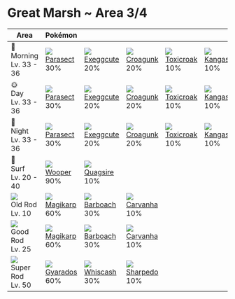 # Great Marsh ~ Area 3/4

Area                                  | Pokémon                       | &nbsp;                         | &nbsp;                        | &nbsp;                         | &nbsp;                          | &nbsp;
---                                   | ---                           | ---                            | ---                           | ---                            | ---                             | ---
🌅<br>Morning<br>Lv. 33 - 36           | ![][047]<br>[Parasect]<br>30% | ![][102]<br>[Exeggcute]<br>20% | ![][453]<br>[Croagunk]<br>20% | ![][454]<br>[Toxicroak]<br>10% | ![][115]<br>[Kangaskhan]<br>10% | ![][193]<br>[Yanma]<br>10%
🌞<br>Day<br>Lv. 33 - 36               | ![][047]<br>[Parasect]<br>30% | ![][102]<br>[Exeggcute]<br>20% | ![][453]<br>[Croagunk]<br>20% | ![][454]<br>[Toxicroak]<br>10% | ![][115]<br>[Kangaskhan]<br>10% | ![][193]<br>[Yanma]<br>10%
🌙<br>Night<br>Lv. 33 - 36             | ![][047]<br>[Parasect]<br>30% | ![][102]<br>[Exeggcute]<br>20% | ![][453]<br>[Croagunk]<br>20% | ![][454]<br>[Toxicroak]<br>10% | ![][115]<br>[Kangaskhan]<br>10% | ![][193]<br>[Yanma]<br>10%
🌊<br>Surf<br>Lv. 20 - 40              | ![][194]<br>[Wooper]<br>90%   | ![][195]<br>[Quagsire]<br>10%  | &nbsp;                        | &nbsp;                         | &nbsp;                          | &nbsp;
![][old-rod]<br>Old Rod<br>Lv. 10     | ![][129]<br>[Magikarp]<br>60% | ![][339]<br>[Barboach]<br>30%  | ![][318]<br>[Carvanha]<br>10% | &nbsp;                         | &nbsp;                          | &nbsp;
![][good-rod]<br>Good Rod<br>Lv. 25   | ![][129]<br>[Magikarp]<br>60% | ![][339]<br>[Barboach]<br>30%  | ![][318]<br>[Carvanha]<br>10% | &nbsp;                         | &nbsp;                          | &nbsp;
![][super-rod]<br>Super Rod<br>Lv. 50 | ![][130]<br>[Gyarados]<br>60% | ![][340]<br>[Whiscash]<br>30%  | ![][319]<br>[Sharpedo]<br>10% | &nbsp;                         | &nbsp;                          | &nbsp;

[Parasect]: ../../pokemon_changes/047/
[Exeggcute]: ../../pokemon_changes/102/
[Kangaskhan]: ../../pokemon_changes/115/
[Magikarp]: ../../pokemon_changes/129/
[Gyarados]: ../../pokemon_changes/130/
[Yanma]: ../../pokemon_changes/193/
[Wooper]: ../../pokemon_changes/194/
[Quagsire]: ../../pokemon_changes/195/
[Carvanha]: ../../pokemon_changes/318/
[Sharpedo]: ../../pokemon_changes/319/
[Barboach]: ../../pokemon_changes/339/
[Whiscash]: ../../pokemon_changes/340/
[Croagunk]: ../../pokemon_changes/453/
[Toxicroak]: ../../pokemon_changes/454/
[good-rod]: ../img/items/good-rod.png
[old-rod]: ../img/items/old-rod.png
[super-rod]: ../img/items/super-rod.png
[047]: ../img/pokemon/047.png
[102]: ../img/pokemon/102.png
[115]: ../img/pokemon/115.png
[129]: ../img/pokemon/129.png
[130]: ../img/pokemon/130.png
[193]: ../img/pokemon/193.png
[194]: ../img/pokemon/194.png
[195]: ../img/pokemon/195.png
[318]: ../img/pokemon/318.png
[319]: ../img/pokemon/319.png
[339]: ../img/pokemon/339.png
[340]: ../img/pokemon/340.png
[453]: ../img/pokemon/453.png
[454]: ../img/pokemon/454.png
